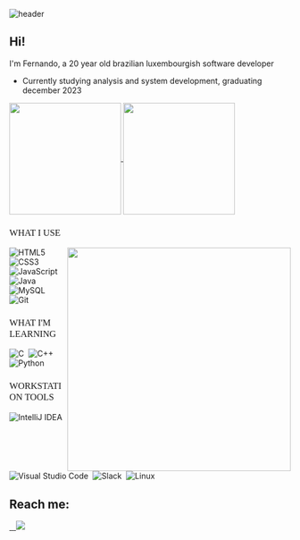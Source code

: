 ![header](https://capsule-render.vercel.app/api?type=waving&color=gradient&height=150&text=%20FERNANDO%20PORTO%20&theme=synthwave&reversal=true&fontAlignY=35)

## Hi!

I'm Fernando, a 20 year old brazilian luxembourgish software developer
 - Currently studying analysis and system development, graduating december 2023

<link rel="stylesheet" href="./fontImport.css">


<a href="https://github.com/anuraghazra/github-readme-stats">
    <img src="https://github-readme-stats.vercel.app/api?username=feportoa&show_icons=true&theme=synthwave" height=200 align="center">
</a>
<a href="https://github.com/anuraghazra/github-readme-stats">
    <img src="https://github-readme-stats.vercel.app/api/top-langs/?username=anuraghazra&layout=compact&langs_count=4&card_width=320" height=200 align="center">
</a>

<h3 style="font-family: Gotham; font-weight: 500;"> WHAT I USE </h2>

<img src="https://raw.githubusercontent.com/MicaelliMedeiros/micaellimedeiros/master/image/computer-illustration.png" min-width="400px" max-width="400px" width="400px" align="right">

![HTML5](https://img.shields.io/badge/html5-%23E34F26.svg?style=for-the-badge&logo=html5&logoColor=white)&nbsp;
![CSS3](https://img.shields.io/badge/css3-%231572B6.svg?style=for-the-badge&logo=css3&logoColor=white)&nbsp;
![JavaScript](https://img.shields.io/badge/javascript-%23323330.svg?style=for-the-badge&logo=javascript&logoColor=%23F7DF1E)&nbsp;
![Java](https://img.shields.io/badge/java-%23ED8B00.svg?style=for-the-badge&logo=openjdk&logoColor=white)&nbsp;
![MySQL](https://img.shields.io/badge/mysql-%2300f.svg?style=for-the-badge&logo=mysql&logoColor=white)&nbsp;
![Git](https://img.shields.io/badge/git-%23F05033.svg?style=for-the-badge&logo=git&logoColor=white)&nbsp;

<h3 style="font-family: Gotham; font-weight: 500;"> WHAT I'M LEARNING </h2>

![C](https://img.shields.io/badge/C-00599C?style=for-the-badge&logo=c&logoColor=white)&nbsp;
![C++](https://img.shields.io/badge/C%2B%2B-00599C?style=for-the-badge&logo=c%2B%2B&logoColor=white)&nbsp;
![Python](https://img.shields.io/badge/Python-FFD43B?style=for-the-badge&logo=python&logoColor=blue)&nbsp;

<h3 style="font-family: Gotham; font-weight: 500;"> WORKSTATION TOOLS </h2>

![IntelliJ IDEA](https://img.shields.io/badge/IntelliJIDEA-000000.svg?style=for-the-badge&logo=intellij-idea&logoColor=white)&nbsp;
![Visual Studio Code](https://img.shields.io/badge/Visual%20Studio%20Code-0078d7.svg?style=for-the-badge&logo=visual-studio-code&logoColor=white)&nbsp;
![Slack](https://img.shields.io/badge/Slack-4A154B?style=for-the-badge&logo=slack&logoColor=white)&nbsp;
![Linux](https://img.shields.io/badge/Linux-FCC624?style=for-the-badge&logo=linux&logoColor=black)&nbsp;

## Reach me:

<a href="https://wa.me/5548991310528?text=Hi ">
    <img ref="https://img.shields.io/badge/WhatsApp-25D366?style=for-the-badge&logo=whatsapp&logoColor=white">
    <img ref="https://img.shields.io/badge/WhatsApp-25D366?style=for-the-badge&logo=whatsapp&logoColor=white">
    <img ref="https://img.shields.io/badge/WhatsApp-25D366?style=for-the-badge&logo=whatsapp&logoColor=white">
</a>

<a href="www.linkedin.com/in/feportoa">
    <img src="https://img.shields.io/badge/LinkedIn-0077B5?style=for-the-badge&logo=linkedin&logoColor=white">
</a>
